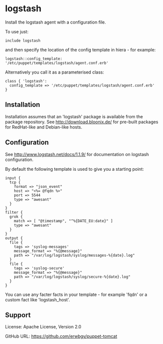 # logstash

Install the logstash agent with a configuration file.

To use just:

    include logstash

and then specify the location of the config template in hiera - for example:

    logstash::config_template: '/etc/puppet/templates/logstash/agent.conf.erb'

Alternatively you call it as a parameterised class:

    class { 'logstash':
      config_template => '/etc/puppet/templates/logstash/agent.conf.erb'
    }

## Installation

Installation assumes that an 'logstash' package is available from the package
repository.  See http://download.bloonix.de/ for pre-built packages for
RedHat-like and Debian-like hosts.

## Configuration

See http://www.logstash.net/docs/1.1.9/ for documentation on logstash configuration.

By default the following template is used to give you a starting point:

    input {                                                                 
      tcp {                                                                 
        format => "json_event"                                              
        host => "<%= @fqdn %>"
        port => 5544                                                        
        type => "awesant"                                                   
      }                                                                     
    }                                                                       
    filter {                                                                
      grok {                                                                
        match => [ "@timestamp", "^%{DATE_EU:date}" ]                       
        type => "awesant"                                                   
      }                                                                     
    }
    output {
      file {
        tags => 'syslog-messages'
        message_format => "%{@message}"
        path => "/var/log/logstash/syslog/messages-%{date}.log"
      }
      file {
        tags => 'syslog-secure'
        message_format => "%{@message}"
        path => "/var/log/logstash/syslog/secure-%{date}.log"
      }
    }

You can use any facter facts in your template - for example 'fqdn' or a custom fact like 'logstash_host'.

## Support

License: Apache License, Version 2.0

GitHub URL: https://github.com/erwbgy/puppet-tomcat
